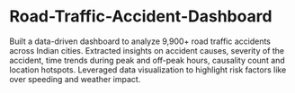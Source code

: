 # Road-Traffic-Accident-Dashboard
Built a data-driven dashboard to analyze 9,900+ road traffic accidents across Indian cities. Extracted insights on accident causes, severity of the accident, time trends during peak and off-peak hours, causality count and location hotspots. Leveraged data visualization to highlight risk factors like over speeding and weather impact.
